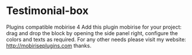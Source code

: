 # Testimonial-box
Plugins compatible mobirise 4
Add this plugin mobirise for your project: drag and drop the block by opening the side panel right, configure the colors and texts as required.
For any other needs please visit my website: http://mobiriseplugins.com thanks.
